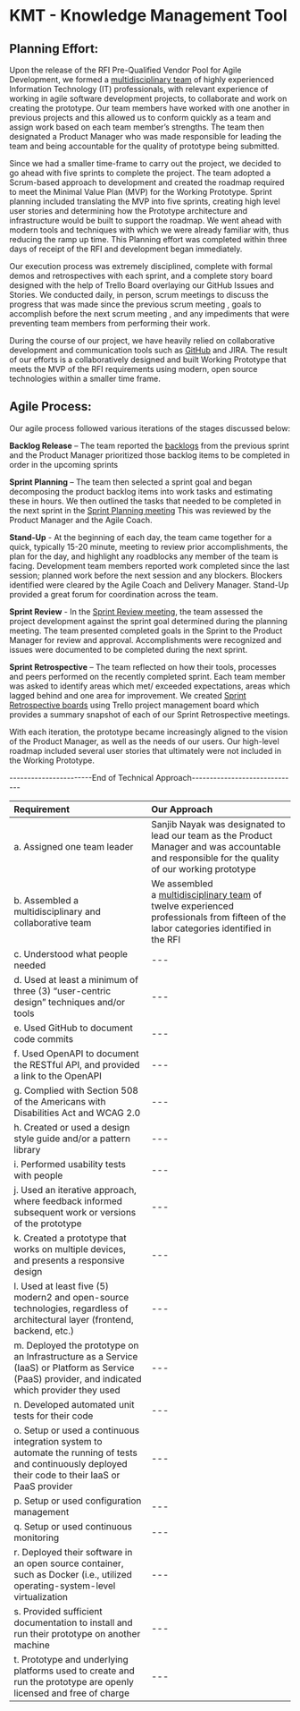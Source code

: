 # KMT - Knowledge Management Tool

## Planning Effort:
Upon the release of the RFI Pre-Qualified Vendor Pool for Agile Development, we formed a [multidisciplinary team](https://github.com/xFusionTech/KMT/blob/master/ReadMe_EvidenceFiles/Project%20Team/Roles%20and%20Responsibilities.pdf) of highly experienced Information Technology (IT) professionals, with relevant experience of working in agile software development projects, to collaborate and work on creating the prototype. Our team members have worked with one another in previous projects and this allowed us to conform quickly as a team and assign work based on each team member’s strengths. The team then designated a Product Manager who was made responsible for leading the team and being accountable for the quality of prototype being submitted.

Since we had a smaller time-frame to carry out the project, we decided to go ahead with five sprints to complete the project. The team adopted a Scrum-based approach to development and created the roadmap required to meet the Minimal Value Plan (MVP) for the Working Prototype. Sprint planning included translating the MVP into five sprints, creating high level user stories and determining how the Prototype architecture and infrastructure would be built to support the roadmap. We went ahead with modern tools and techniques with which we were already familiar with, thus reducing the ramp up time. This Planning effort was completed within three days of receipt of the RFI and development began immediately. 

Our execution process was extremely disciplined, complete with formal demos and retrospectives with each sprint, and a complete story board designed with the help of Trello Board overlaying our GitHub Issues and Stories. We conducted daily, in person, scrum meetings to discuss the progress that was made since the previous scrum meeting , goals to accomplish before the next scrum meeting , and any impediments that were preventing team members from performing their work.

During the course of our project, we have heavily relied on collaborative development and communication tools such as [GitHub](https://github.com/xFusionTech/KMT/) and JIRA. The result of our efforts is a collaboratively designed and built Working Prototype that meets the MVP of the RFI requirements using modern, open source technologies within a smaller time frame.


## Agile Process:

Our agile process followed various iterations of the stages discussed below:

**Backlog Release** – The team reported the [backlogs](https://github.com/xFusionTech/KMT/blob/master/ReadMe_EvidenceFiles/Team%20Communication/Sprint%204%20Backlog.png) from the previous sprint and the Product Manager prioritized those backlog items to be completed in order in the upcoming sprints

**Sprint Planning** – The team then selected a sprint goal and began decomposing the product backlog items into work tasks and estimating these in hours. We then outlined the tasks that needed to be completed in the next sprint in the [Sprint Planning meeting](https://github.com/xFusionTech/KMT/blob/master/ReadMe_EvidenceFiles/Project%20Team/Meeting%20Snapshots/Meeting%20Snapshot1.jpg) This was reviewed by the Product Manager and the Agile Coach.

**Stand-Up** - At the beginning of each day, the team came together for a quick, typically 15-20 minute, meeting to review prior accomplishments, the plan for the day, and highlight any roadblocks any member of the team is facing. Development team members reported work completed since the last session; planned work before the next session and any blockers. Blockers identified were cleared by the Agile Coach and Delivery Manager. Stand-Up provided a great forum for coordination across the team.

**Sprint Review** - In the [Sprint Review meeting](https://github.com/xFusionTech/KMT/blob/master/ReadMe_EvidenceFiles/Project%20Team/Meeting%20Snapshots/Sprint%20Review%20Meeting.jpg), the team assessed the project development against the sprint goal determined during the planning meeting.  The team presented completed goals in the Sprint to the Product Manager for review and approval. Accomplishments were recognized and issues were documented to be completed during the next sprint. 

**Sprint Retrospective** – The team reflected on how their tools, processes and peers performed on the recently completed sprint. Each team member was asked to identify areas which met/ exceeded expectations, areas which lagged behind and one area for improvement. We created [Sprint Retrospective boards](https://github.com/xFusionTech/KMT/tree/master/ReadMe_EvidenceFiles/Team%20Communication/Sprint%20Retrospectives) using Trello project management board which provides a summary snapshot of each of our Sprint Retrospective meetings.

With each iteration, the prototype became increasingly aligned to the vision of the Product Manager, as well as the needs of our users. Our high-level roadmap included several user stories that ultimately were not included in the Working Prototype. 










-----------------------End of Technical Approach------------------------------


| Requirement  | Our Approach |
| :------------- | :------------- |
| a. Assigned one team leader  | Sanjib Nayak was designated to lead our team as the Product Manager and was accountable and responsible for the quality of our working prototype  |
| b. Assembled a multidisciplinary and collaborative team  | We assembled a [multidisciplinary team](https://github.com/xFusionTech/KMT/blob/master/ReadMe_EvidenceFiles/Project%20Team/Roles%20and%20Responsibilities.pdf) of twelve experienced professionals from fifteen of the labor categories identified in the RFI  |
| c. Understood what people needed | --- |
| d. Used at least a minimum of three (3) “user-centric design” techniques and/or tools  | --- |
| e. Used GitHub to document code commits | --- |
| f. Used OpenAPI to document the RESTful API, and provided a link to the OpenAPI | --- |
| g. Complied with Section 508 of the Americans with Disabilities Act and WCAG 2.0 | --- |
| h. Created or used a design style guide and/or a pattern library | --- |
| i. Performed usability tests with people | --- |
| j. Used an iterative approach, where feedback informed subsequent work or versions of the prototype | --- |
| k. Created a prototype that works on multiple devices, and presents a responsive design | --- |
| l. Used at least five (5) modern2 and open-source technologies, regardless of architectural layer (frontend, backend, etc.) | --- |
| m. Deployed the prototype on an Infrastructure as a Service (IaaS) or Platform as Service (PaaS) provider, and indicated which provider they used | --- |
| n. Developed automated unit tests for their code | --- |
| o. Setup or used a continuous integration system to automate the running of tests and continuously deployed their code to their IaaS or PaaS provider | --- |
| p. Setup or used configuration management | --- |
| q. Setup or used continuous monitoring | --- |
| r. Deployed their software in an open source container, such as Docker (i.e., utilized operating-system-level virtualization | --- |
| s. Provided sufficient documentation to install and run their prototype on another machine | --- |
| t. Prototype and underlying platforms used to create and run the prototype are openly licensed and free of charge | --- |

